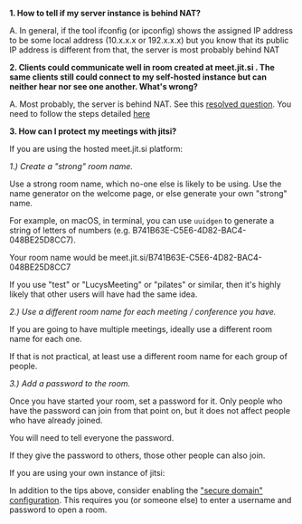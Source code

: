 **1. How to tell if my server instance is behind NAT?**

A. In general, if the tool ifconfig (or ipconfig) shows the assigned IP address to be some local address (10.x.x.x or 192.x.x.x) but you know that its public IP address is different from that, the server is most probably behind NAT

**2. Clients could communicate well in room created at meet.jit.si . The same clients still could connect to my self-hosted instance but can neither hear nor see one another. What's wrong?**

A. Most probably, the server is behind NAT. See this [resolved question](https://community.jitsi.org/t/cannot-see-video-or-hear-audio-on-self-hosted-instance/). You need to follow the steps detailed [here](https://github.com/jitsi/jitsi-meet/blob/master/doc/quick-install.md#Advanced-configuration)

**3. How can I protect my meetings with jitsi?**

If you are using the hosted meet.jit.si platform:

_1.) Create a "strong" room name._

Use a strong room name, which no-one else is likely to be using. Use the name generator on the welcome page, or else generate your own "strong" name.

For example, on macOS, in terminal, you can use `uuidgen` to generate a string of letters of numbers (e.g. B741B63E-C5E6-4D82-BAC4-048BE25D8CC7).

Your room name would be meet.jit.si/B741B63E-C5E6-4D82-BAC4-048BE25D8CC7

If you use "test" or "LucysMeeting" or "pilates" or similar, then it's highly likely that other users will have had the same idea.

_2.) Use a different room name for each meeting / conference you have._

If you are going to have multiple meetings, ideally use a different room name for each one.

If that is not practical, at least use a different room name for each group of people.

_3.) Add a password to the room._

Once you have started your room, set a password for it. Only people who have the password can join from that point on, but it does not affect people who have already joined.

You will need to tell everyone the password.

If they give the password to others, those other people can also join.


If you are using your own instance of jitsi:

In addition to the tips above, consider enabling the ["secure domain" configuration](https://github.com/jitsi/jicofo#secure-domain). This requires you (or someone else) to enter a username and password to open a room.


